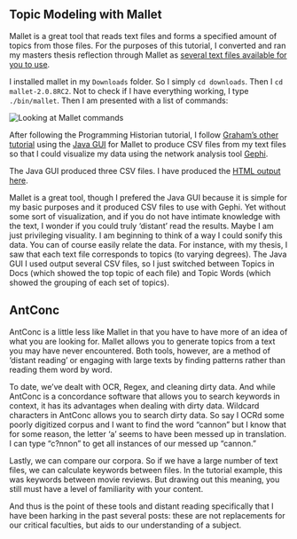 <h2 id="topic-modeling-with-mallet">Topic Modeling with Mallet</h2>
<p>Mallet is a great tool that reads text files and forms a specified amount of topics from those files. For the purposes of this tutorial, I converted and ran my masters thesis reflection through Mallet as <a href="https://github.com/rblades/Dev-Env/tree/master/HIST5702/Mallet-Tutorial-Assets">several text files available for you to use</a>.</p>
<p>I installed mallet in my <code>Downloads</code> folder. So I simply <code>cd downloads</code>. Then I <code>cd mallet-2.0.8RC2</code>. Not to check if I have everything working, I type <code>./bin/mallet</code>. Then I am presented with a list of commands:</p>
<p><img src="https://i.imgur.com/OiYkbmz.png" alt="Looking at Mallet commands"></p>
<p>After following the Programming Historian tutorial, I follow <a href="http://electricarchaeology.ca/2011/11/11/topic-modeling-with-the-java-gui-gephi/">Graham’s other tutorial</a> using the <a href="https://code.google.com/archive/p/topic-modeling-tool/">Java GUI</a> for Mallet to produce CSV files from my text files so that I could visualize my data using the network analysis tool <a href="https://gephi.org/">Gephi</a>.</p>
<p>The Java GUI produced three CSV files. I have produced the <a href="http://bladesrob.com/mallet-topic-modelling/all_topics.html">HTML output here</a>.</p>
<p>Mallet is a great tool, though I prefered the Java GUI because it is simple for my basic purposes and it produced CSV files to use with Gephi. Yet without some sort of visualization, and if you do not have intimate knowledge with the text, I wonder if you could truly ‘distant’ read the results. Maybe I am just privileging visuality. I am beginning to think of a way I could sonify this data. You can of course easily relate the data. For instance, with my thesis, I saw that each text file corresponds to topics (to varying degrees). The Java GUI I used output several CSV files, so I just switched between Topics in Docs (which showed the top topic of each file) and Topic Words (which showed the grouping of each set of topics).</p>
<h2 id="antconc">AntConc</h2>
<p>AntConc is a little less like Mallet in that you have to have more of an idea of what you are looking for. Mallet allows you to generate topics from a text you may have never encountered. Both tools, however, are a method of ‘distant reading’ or engaging with large texts by finding patterns rather than reading them word by word.</p>
<p>To date, we’ve dealt with OCR, Regex, and cleaning dirty data. And while AntConc is a concordance software that allows you to search keywords in context, it has its advantages when dealing with dirty data. Wildcard characters in AntConc allows you to search dirty data. So say I OCRd some poorly digitized corpus and I want to find the word “cannon” but I know that for some reason, the letter ‘a’ seems to have been messed up in translation. I can type “c?nnon” to get all instances of our messed up “cannon.”</p>
<p>Lastly, we can compare our corpora. So if we have a large number of text files, we can calculate keywords between files. In the tutorial example, this was keywords between movie reviews. But drawing out this meaning, you still must have a level of familiarity with your content.</p>
<p>And thus is the point of these tools and distant reading specifically that I have been harking in the past several posts: these are not replacements for our critical faculties, but aids to our understanding of a subject.</p>
